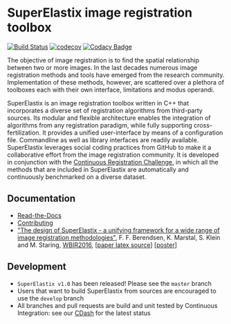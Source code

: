 # SuperElastix image registration toolbox #

<!-- TODO: set here your own badge for Codacy -->
[![Build Status](https://travis-ci.org/SuperElastix/SuperElastix.svg?branch=develop)](https://travis-ci.org/SuperElastix/SuperElastix)
[![codecov](https://codecov.io/gh/SuperElastix/SuperElastix/branch/develop/graph/badge.svg)](https://codecov.io/gh/SuperElastix/SuperElastix)
[![Codacy Badge](https://api.codacy.com/project/badge/Grade/e3f898b186d143428d4ad84f60bc8399)](https://www.codacy.com/app/Borda/SuperElastix?utm_source=github.com&amp;utm_medium=referral&amp;utm_content=Borda/SuperElastix&amp;utm_campaign=Badge_Grade)


The objective of image registration is to find the spatial relationship between two or more images. 
In the last decades numerous image registration methods and tools have emerged from the research community. 
Implementation of these methods, however, are scattered over a plethora of toolboxes each with their own interface, limitations and modus operandi. 

SuperElastix is an image registration toolbox written in C++ that incorporates a diverse set of registration algorithms from third-party sources. 
Its modular and flexible architecture enables the integration of algorithms from any registration paradigm, while fully supporting cross-fertilization. 
It provides a unified user-interface by means of a configuration file. 
Commandline as well as library interfaces are readily available. 
SuperElastix leverages social coding practices from GitHub to make it a collaborative effort from the image registration community. 
It is developed in conjunction with the [Continuous Registration Challenge](https://continuousregistration.grand-challenge.org/), in which all the methods that are included in SuperElastix are automatically and continuously benchmarked on a diverse dataset.

## Documentation ##
- [Read-the-Docs](http://superelastix.readthedocs.io/en/latest/index.html)
- [Contributing](CONTRIBUTING.md)
- ["The design of SuperElastix - a unifying framework for a wide range of image registration methodologies"](http://www.cv-foundation.org/openaccess/content_cvpr_2016_workshops/w15/papers/Berendsen_The_Design_of_CVPR_2016_paper.pdf), F. F. Berendsen, K. Marstal, S. Klein and M. Staring, [WBIR2016](http://wbir2016.doc.ic.ac.uk/), [[paper latex source](https://github.com/SuperElastix/Publications/tree/master/paperWBIR16)] [[poster](https://github.com/SuperElastix/Publications/blob/master/posterWBIR16/Poster_SuperElastix_WBIR.svg)]

## Development ##
- `SuperElastix v1.0` has been released! Please see the `master` branch
- Users that want to build SuperElastix from sources are encouraged to use the `develop` branch
- All branches and pull requests are build and unit tested by Continuous Integration: see our [CDash](http://trunk.cdash.org/index.php?project=SuperElastix) for the latest status
